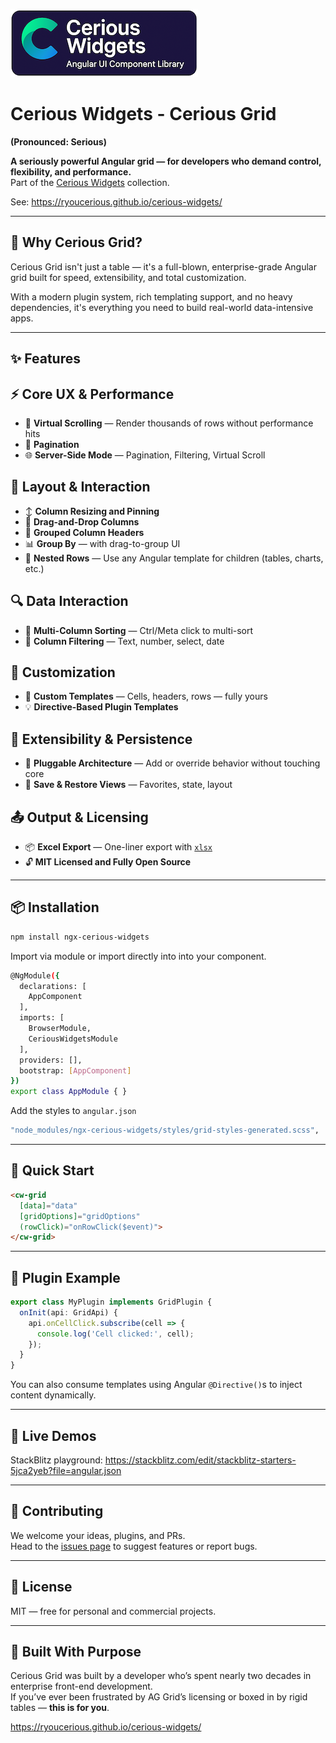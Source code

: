 ![Cerious Widgets](cerious-widgets-sm.png)

# Cerious Widgets - Cerious Grid

**(Pronounced: Serious)**

**A seriously powerful Angular grid — for developers who demand control, flexibility, and performance.**  
Part of the [Cerious Widgets](https://github.com/rYOUcerious/cerious-widgets) collection.

See: https://ryoucerious.github.io/cerious-widgets/

---

## 🚀 Why Cerious Grid?

Cerious Grid isn't just a table — it's a full-blown, enterprise-grade Angular grid built for speed, extensibility, and total customization.

With a modern plugin system, rich templating support, and no heavy dependencies, it's everything you need to build real-world data-intensive apps.

---

## ✨ Features

  ## ⚡️ Core UX & Performance
  - 🔁 **Virtual Scrolling** — Render thousands of rows without performance hits  
  - 🔄 **Pagination**  
  - 🌐 **Server-Side Mode** — Pagination, Filtering, Virtual Scroll  

  ## 🧭 Layout & Interaction
  - ↕️ **Column Resizing and Pinning**  
  - 🔗 **Drag-and-Drop Columns**  
  - 🧱 **Grouped Column Headers**  
  - 📊 **Group By** — with drag-to-group UI  
  - 🧬 **Nested Rows** — Use any Angular template for children (tables, charts, etc.)

  ## 🔍 Data Interaction
  - 🧠 **Multi-Column Sorting** — Ctrl/Meta click to multi-sort  
  - 🧹 **Column Filtering** — Text, number, select, date  

  ## 🧾 Customization
  - 🧾 **Custom Templates** — Cells, headers, rows — fully yours  
  - 💡 **Directive-Based Plugin Templates**  

  ## 🧩 Extensibility & Persistence
  - 🧩 **Pluggable Architecture** — Add or override behavior without touching core  
  - 💾 **Save & Restore Views** — Favorites, state, layout  

  ## 📤 Output & Licensing
  - 📦 **Excel Export** — One-liner export with [`xlsx`](https://www.npmjs.com/package/xlsx)  
  - 🔓 **MIT Licensed and Fully Open Source**

---

## 📦 Installation

```bash
npm install ngx-cerious-widgets
```

Import via module or import directly into into your component.
```bash
@NgModule({
  declarations: [
    AppComponent
  ],
  imports: [
    BrowserModule,
    CeriousWidgetsModule
  ],
  providers: [],
  bootstrap: [AppComponent]
})
export class AppModule { }
```

Add the styles to `angular.json`
```bash
"node_modules/ngx-cerious-widgets/styles/grid-styles-generated.scss",
```

---


## 🧪 Quick Start

```html
<cw-grid
  [data]="data"
  [gridOptions]="gridOptions"
  (rowClick)="onRowClick($event)">
</cw-grid>
```

---

## 🧩 Plugin Example

```ts
export class MyPlugin implements GridPlugin {
  onInit(api: GridApi) {
    api.onCellClick.subscribe(cell => {
      console.log('Cell clicked:', cell);
    });
  }
}
```

You can also consume templates using Angular `@Directive()`s to inject content dynamically.

---

## 📸 Live Demos

StackBlitz playground: https://stackblitz.com/edit/stackblitz-starters-5jca2yeb?file=angular.json

---

## 🤝 Contributing

We welcome your ideas, plugins, and PRs.  
Head to the [issues page](https://github.com/your-org/cerious-grid/issues) to suggest features or report bugs.

---

## 📝 License

MIT — free for personal and commercial projects.

---

## 🧠 Built With Purpose

Cerious Grid was built by a developer who’s spent nearly two decades in enterprise front-end development.  
If you’ve ever been frustrated by AG Grid’s licensing or boxed in by rigid tables — **this is for you**.

https://ryoucerious.github.io/cerious-widgets/
